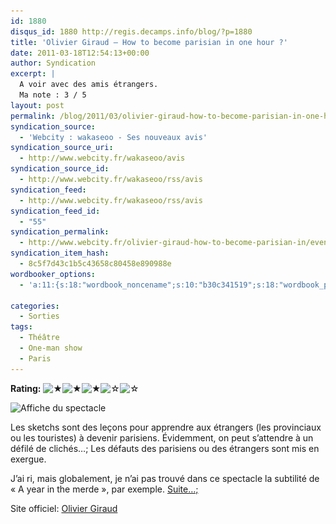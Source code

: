 ```yaml
---
id: 1880
disqus_id: 1880 http://regis.decamps.info/blog/?p=1880
title: 'Olivier Giraud – How to become parisian in one hour ?'
date: 2011-03-18T12:54:13+00:00
author: Syndication
excerpt: |
  A voir avec des amis étrangers.
  Ma note : 3 / 5
layout: post
permalink: /blog/2011/03/olivier-giraud-how-to-become-parisian-in-one-hour-theatre/
syndication_source:
  - 'Webcity : wakaseoo - Ses nouveaux avis'
syndication_source_uri:
  - http://www.webcity.fr/wakaseoo/avis
syndication_source_id:
  - http://www.webcity.fr/wakaseoo/rss/avis
syndication_feed:
  - http://www.webcity.fr/wakaseoo/rss/avis
syndication_feed_id:
  - "55"
syndication_permalink:
  - http://www.webcity.fr/olivier-giraud-how-to-become-parisian-in/evenement
syndication_item_hash:
  - 8c5f7d43c1b5c43658c80458e890988e
wordbooker_options:
  - 'a:11:{s:18:"wordbook_noncename";s:10:"b30c341519";s:18:"wordbook_page_post";s:4:"-100";s:18:"wordbook_orandpage";s:1:"2";s:23:"wordbook_default_author";s:1:"1";s:23:"wordbook_extract_length";s:3:"256";s:19:"wordbook_actionlink";s:3:"300";s:26:"wordbooker_publish_default";s:2:"on";s:27:"wordbooker_publish_override";s:2:"on";s:20:"wordbook_use_excerpt";s:2:"on";s:18:"wordbook_attribute";s:0:"";s:29:"wordbooker_status_update_text";s:33:"New blog post :  %title% - %link%";}'

categories:
  - Sorties
tags:
  - Théâtre
  - One-man show
  - Paris
---
```

**Rating:** ![&#9733;](/blog/wp-content/plugins/xavins-review-ratings/default/star.png "3/5")![&#9733;](/blog/wp-content/plugins/xavins-review-ratings/default/star.png "3/5")![&#9733;](/blog/wp-content/plugins/xavins-review-ratings/default/star.png "3/5")![&#9734;](/blog/wp-content/plugins/xavins-review-ratings/default/blank_star.png "3/5")![&#9734;](/blog/wp-content/plugins/xavins-review-ratings/default/blank_star.png "3/5") 

<img src="/blog/wp-content/uploads/2011/03/olivierflyers-233x350.jpg" alt="Affiche du spectacle" title="How to become parisian in one hour?" width="233" height="350" class="alignleft size-medium wp-image-1882" srcset="/blog/wp-content/uploads/2011/03/olivierflyers-233x350.jpg 233w, /blog/wp-content/uploads/2011/03/olivierflyers.jpg 480w" sizes="(max-width: 233px) 100vw, 233px" />

Les sketchs sont des leçons pour apprendre aux étrangers (les provinciaux ou les touristes) à devenir parisiens. Évidemment, on peut s’attendre à un défilé de clichés…; Les défauts des parisiens ou des étrangers sont mis en exergue.
  
J’ai ri, mais globalement, je n’ai pas trouvé dans ce spectacle la subtilité de « A year in the merde », par exemple.   [Suite…;](http://www.webcity.fr/wakaseoo/120477-e/avis)

Site officiel: [Olivier Giraud](http://www.oliviergiraud.com/)
